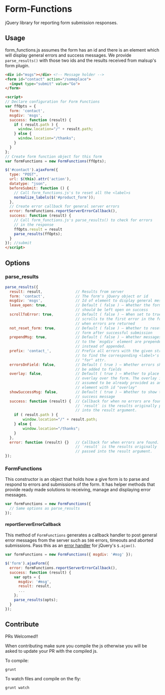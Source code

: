 # Form-Functions

jQuery library for reporting form submission responses.

## Usage
form_functions.js assumes the form has an id and there is an element which will display general errors and success messages. We provide `parse_results()` with those two ids and the results received from malsup's form plugin.

```html
<div id="msgs"></div> <!-- Message holder -->
<form id="contact" action="/someplace">
  <input type="submit" value="Go">
</form>

<script>
// Declare configuration for Form Functions
var ffOpts = {
  form: 'contact',
  msgdiv: 'msgs',
  success: function (result) {
    if ( result.path ) {
      window.location="/" + result.path;
    } else {
      window.location="/thanks";
    }
  }
};
// Create form function object for this form
var formFunctions = new FormFunctions(ffOpts);

$('#contact').ajaxForm({
  type: "POST",
  url: $(this).attr('action'),
  datatype: "json",
  beforeSubmit: function () {
    // Call form_functions.js's to reset all the <label>s
    normalize_labels($('#product_form'));
  },
  // Create error callback for general server errors
  error: formFunctions.reportServerErrorCallback(),
  success: function (result) {
    // Call form_functions.js's parse_results() to check for errors
    // in the response
    ffOpts.result = result
    parse_results(ffOpts);
  }
}); //submit
</script>
```

## Options

### parse_results

```js
parse_results({
  result: result,               // Results from server
  form: 'contact',              // The form's jQuery object or id
  msgdiv: 'msgs',               // Id of element to display general messages
  leave_open: true,             // Default ( false ) – Whether the form
                                // should be left open on success
  scrollToError: true,          // Default ( false ) – When set to true,
                                // scrolls to the first error in the form
                                // when errors are returned
  not_reset_form: true,         // Default ( false ) – Whether to reset
                                // form after successful submission
  prependMsg: true,             // Default ( false ) – Whether messages added
                                // to the `msgdiv` element are prepended
                                // instead of appended.
  prefix: 'contact_',           // Prefix all errors with the given string
                                // to find the corresponding <label>'s
                                // "for" attr.
  errorsOnField: false,         // Default ( true ) – Whether errors should
                                // be added to fields
  overlay: false,               // Default ( true ) – Whether to place an
                                // overlay over the form. The overlay is
                                // assumed to be already provided as an
                                // element with id "overlay"
  showSuccessMsg: false,        // Default ( true ) – Whether to show the
                                // success message
  success: function (result) {  // Callback for when no errors are found.
                                // `result` is the results originally passed
                                // into the result argument.
    if ( result.path ) {
        window.location="/" + result.path;
    } else {
        window.location="/thanks";
    }
  },
  error: function (result) {}   // Callback for when errors are found.
                                // `result` is the results originally
                                // passed into the result argument.
});
```

### FormFunctions

This constructor is an object that holds how a give form is to parse and respond
to errors and submissions of the form. It has helper methods that provide ready
made solutions to receiving, manage and displaying error messages.

```js
var formFunctions = new FormFunctions({
  // Same options as parse_results
});
```

#### reportServerErrorCallback

This method of `FormFunctions` generates a callback handler to post general
error messages from the server such as `500` errors, timeouts and aborted
submissions. Pass this as an [error handler](http://api.jquery.com/jquery.ajax/) for jQuery's `$.ajax()`.

```js
var formFunctions = new FormFunctions({ msgdiv: '#msg' });

$('form').ajaxForm({
  error: formFunctions.reportServerErrorCallback(),
  success: function (result) {
    var opts = {
      msgdiv: '#msg',
      result: result,
      ...
    };
    parse_results(opts);
  }
});
```

## Contribute
PRs Welcomed!!

When contributing make sure you compile the js otherwise you will be asked to update your PR with the compiled js.

To compile:

```sh
grunt
```

To watch files and compile on the fly:

```sh
grunt watch
```
